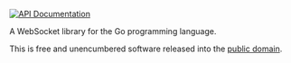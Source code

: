 [![API Documentation](https://godoc.org/github.com/pascaldekloe/websocket?status.svg)](https://godoc.org/github.com/pascaldekloe/websocket)

A WebSocket library for the Go programming language.

This is free and unencumbered software released into the
[public domain](http://creativecommons.org/publicdomain/zero/1.0).
